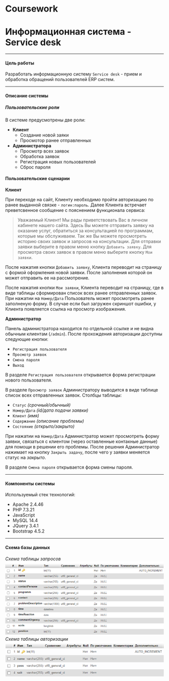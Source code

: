 # **Coursework** #
# **Информационная система - Service desk**
--------------------------

#### **Цель работы**
Разработать информационную систему `Service desk` - прием и обработка обращений пользователей ERP систем.

-------------------------
#### **Описание системы**

##### **Пользовательские роли**

В системе предусмотрены две роли:
* **Клиент** 
    * Создание новой заяки 
    * Просмотор ранее отправленных
* **Администратора** 
    * Просмотр всех заявок
    * Обработка заявок
    * Регистрация новых пользователей
    * Сброс пароля 

#### **Пользовательские сценарии**

**Клиент**

При переходе на сайт, Клиенту необходимо пройти авторизацию по ранее выданной связке - `логин:пароль`. Далее Клиента встречает преветсвенное сообщение с пояснением функционала сервиса: 
>Уважаемый Клиент!
Мы рады приветствовать Вас в личном кабинете нашего сайта. Здесь Вы можете отправить заявку на оказание услуг, обратиться за консультацией по программам, которые мы обслуживаем. Так же Вы можете просмотреть историю своих заявок и запросов на консультации.
Для отправки заявки выберите в правом меню кнопку `Добавить заявку`.
Для просмотра своих заявок в правом меню выберите кнопку `Мои заявки`.

После нажатия кнопки `Добавить заявку`, Клиента переводит на страницу с формой оформления новой заявки. После заполнения которой он может отправить ее на рассмотрение.

После нажатия кнопки `Мои заявки`, Клиента переводит на страницу, где в виде таблицы сформирован список всех ранее отправленных заявок. При нажатии на `Номер/Дата` Пользователь может просмотреть ранее заполненую форму. В случае если был загружен скриншот ошибки, у Клиента появляется ссылка на просмотр изображения. 

**Администратор**

Панель администратора находится по отдельной ссылке и не видна обычным клиентам (`/admin`). После прохождения авторизации доступны следующие кнопки:
* `Регистрация пользователя`
* `Просмотр заявок`
* `Смена пароля`
* `Выход`

В разделе `Регистрация пользователя` открывается форма регистрации нового пользователя.

В разделе `Просмотр заявок` Администратору выводится в виде таблице список всех отправленных заявок. Столбцы таблицы:
* `Статус` *(срочный/обычный)*
* `Номер/Дата` *(id/дата подачи заявки)*
* `Клиент` *(имя)*
* `Содержание` *(описание проблемы)*
* `Состояние` *(открыто/закрыто)*

При нажатии на `Номер/Дата` Администратор может просмотреть форму заявки, связаться с клиентом (через оставленные контакные данные) для помощи в решении его проблемы. После решения Администратор нажимает на кнопку `Закрыть задачу`, после чего у заявки меняется статус на *закрыто*. 

В разделе `Смена пароля` открывается форма смены пароля.

-------------------
#### **Компоненты системы**
Используемый стек технологий:
* Apache 2.4.46
* PHP 7.3.21
* JavaScript
* MySQL 14.4
* JQuery 3.4.1
* Bootstrap 4.5.2

--------
#### **Схема базы данных**
*Схема таблицы запросов*
![alt text](request.png)
*Схема таблицы авторизации*
![alt text](Users.png)
